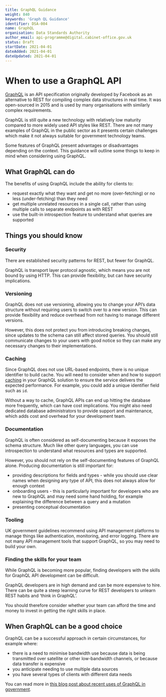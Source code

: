 ```yaml
---
title: GraphQL Guidance
weight: 840
keywords: 'Graph QL Guidance'
identifier: DSA-004
name: GraphQL
organisation: Data Standards Authority
author_email: api-programme@digital.cabinet-office.gov.uk
status: Draft
startDate: 2021-04-01
dateAdded: 2021-04-01
dateUpdated: 2021-04-01
---
```


# When to use a GraphQL API

[GraphQL](https://graphql.org) is an API specification originally developed by Facebook as an alternative to REST for compiling complex data structures in real time. It was open-sourced in 2015 and is used by many organisations with similarly complex requirements.

GraphQL is still quite a new technology with relatively low maturity compared to more widely used API styles like REST. There are not many examples of GraphQL in the public sector as it presents certain challenges which make it not always suitable for government technology teams.

Some features of GraphQL present advantages or disadvantages depending on the context. This guidance will outline some things to keep in mind when considering using GraphQL.

## What GraphQL can do
The benefits of using GraphQL include the ability for clients to:

- request exactly what they want and get no more (over-fetching) or no less (under-fetching) than they need
- get multiple unrelated resources in a single call, rather than using multiple calls to separate endpoints as with REST
- use the built-in introspection feature to understand what queries are supported

## Things you should know

### Security
There are established security patterns for REST, but fewer for GraphQL.

GraphQL is transport layer protocol agnostic, which means you are not bound by using HTTP. This can provide flexibility, but can have security implications.


### Versioning
GraphQL does not use versioning, allowing you to change your API’s data structure without requiring users to switch over to a new version. This can provide flexibility and reduce overhead from not having to manage different versions.

However, this does not protect you from introducing breaking changes, since updates to the schema can still affect stored queries. You should still communicate changes to your users with good notice so they can make any necessary changes to their implementations.


### Caching
Since GraphQL does not use URL-based endpoints, there is no unique identifier to build cache. You will need to consider when and how to support [caching](https://graphql.org/learn/caching/) in your GraphQL solution to ensure the service delivers the expected performance. For example, you could add a unique identifier field such as `id`.

Without a way to cache, GraphQL APIs can end up hitting the database more frequently, which can have cost implications. You might also need dedicated database administrators to provide support and maintenance, which adds cost and overhead for your development team.

### Documentation
GraphQL is often considered as self-documenting because it exposes the schema structure. Much like other query languages, you can use introspection to understand what resources and types are supported.

However, you should not rely on the self-documenting features of GraphQL alone. Producing documentation is still important for:
* providing descriptions for fields and types - while you should use clear names when designing any type of API, this does not always allow for enough context
* onboarding users - this is particularly important for developers who are new to GraphQL and may need some hand holding, for example explaining the difference between a query and a mutation
* presenting conceptual documentation


### Tooling
UK government guidelines recommend using API management platforms to manage things like authentication, monitoring, and error logging. There are not many API management tools that support GraphQL, so you may need to build your own.


### Finding the skills for your team
While GraphQL is becoming more popular, finding developers with the skills for GraphQL API development can be difficult.

GraphQL developers are in high demand and can be more expensive to hire. There can be quite a steep learning curve for REST developers to unlearn REST habits and ‘think in GraphQL’.

You should therefore consider whether your team can afford the time and money to invest in getting the right skills in place.




## When GraphQL can be a good choice

GraphQL can be a successful approach in certain circumstances, for example where:

* there is a need to minimise bandwidth use because data is being transmitted over satellite or other low-bandwidth channels, or because data transfer is expensive
* you anticipate needing to use multiple data sources
* you have several types of clients with different data needs

You can read more in [this blog post about recent uses of GraphQL in government](https://technology.blog.gov.uk/2020/08/28/what-we-learned-from-a-recent-graphql-workshop/).
